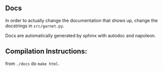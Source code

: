 ## Docs

In order to actually change the documentation that shows up, change the docstrings in `src/garnet.py`.

Docs are automatically generated by sphinx with autodoc and napoleon.

## Compilation Instructions:

from `./docs` do `make html`.


